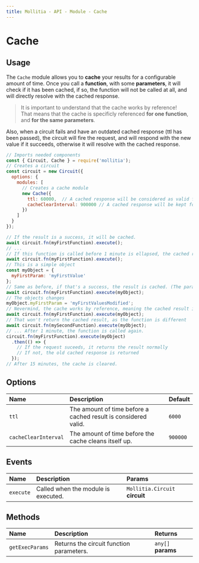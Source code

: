 ```yaml
---
title: Mollitia - API - Module - Cache
---
```

# Cache

<pg-cache></pg-cache>

## Usage

The `Cache` module allows you to **cache** your results for a configurable amount of time.
Once you call a **function**, with some **parameters**, it will check if it has been cached, if so, the function will not be called at all, and will directly resolve with the cached response.

> It is important to understand that the cache works by reference!<br/>
> That means that the cache is specificly referenced **for one function**, and **for the same parameters**.<br/>

Also, when a circuit fails and have an outdated cached response (ttl has been passed), the circuit will fire the request, and will respond with the new value if it succeeds, otherwise it will resolve with the cached response.

``` javascript
// Imports needed components
const { Circuit, Cache } = require('mollitia');
// Creates a circuit
const circuit = new Circuit({
  options: {
    modules: [
      // Creates a cache module
      new Cache({
        ttl: 60000,  // A cached response will be considered as valid for 1 minute
        cacheClearInterval: 900000 // A cached response will be kept for 15 minutes
      })
    ]
  }
});

// If the result is a success, it will be cached.
await circuit.fn(myFirstFunction).execute();
// ...
// If this function is called before 1 minute is ellapsed, the cached response will be returned
await circuit.fn(myFirstFunction).execute();
// This is a simple object
const myObject = {
  myFirstParam: 'myFirstValue'
};
// Same as before, if that's a success, the result is cached. (The params are different, so it does not return the cache from before)
await circuit.fn(myFirstFunction).execute(myObject);
// The objects changes
myObject.myFirstParam = 'myFirstValuesModified';
// Nevermind, the cache works by reference, meaning the cached result is returned.
await circuit.fn(myFirstFunction).execute(myObject);
// That won't return the cached result, as the function is different
await circuit.fn(mySecondFunction).execute(myObject);
// ... After 1 minute, the function is called again.
circuit.fn(myFirstFunction).execute(myObject)
  .then(() => {
    // If the request suceeds, it returns the result normally
    // If not, the old cached response is returned
  });
// After 15 minutes, the cache is cleared.
```

## Options

| Name                  | Description                                                    | Default    |
|:----------------------|:---------------------------------------------------------------|:-----------|
| `ttl`                 | The amount of time before a cached result is considered valid. | `6000`     |
| `cacheClearInterval`  | The amount of time before the cache cleans itself up.          | `900000`   |

## Events

| Name       | Description                          | Params                         |
|:-----------|:-------------------------------------|:-------------------------------|
| `execute`  | Called when the module is executed.  | `Mollitia.Circuit` **circuit** |

## Methods

| Name       | Description                          | Returns                         |
|:-----------|:-------------------------------------|:-------------------------------|
| `getExecParams`  | Returns the circuit function parameters.  | `any[]` **params** |
